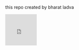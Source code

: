 <!-- @format -->

this repo created by bharat ladva

<iframe
	src="https://bharatladva.github.io/clothshop/"
	frameborder="0"
	width="100vw"
	height="100vh"
></iframe>
